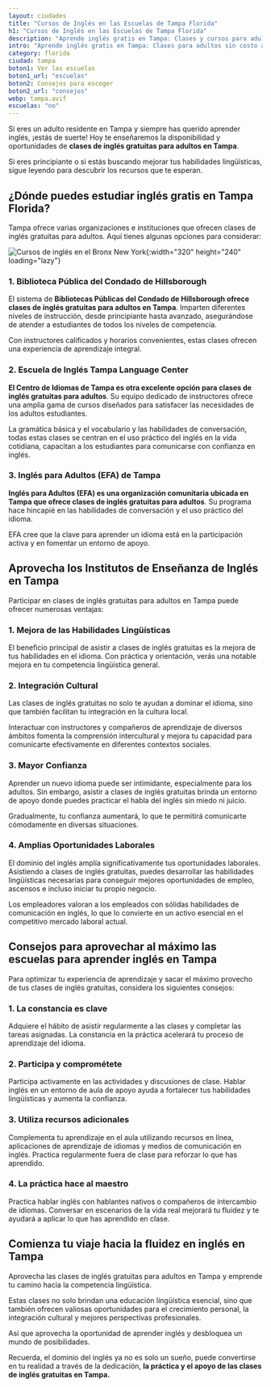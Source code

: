 ```yaml
---
layout: ciudades
title: "Cursos de Inglés en las Escuelas de Tampa Florida"
h1: "Cursos de Inglés en las Escuelas de Tampa Florida"
description: "Aprende inglés gratis en Tampa: Clases y cursos para adultos sin costo. Mejora tus habilidades y amplía tus oportunidades. ¡Aprovecha hoy!"
intro: "Aprende inglés gratis en Tampa: Clases para adultos sin costo alguno"
category: florida
ciudad: tampa
boton1: Ver las escuelas
boton1_url: "escuelas"
boton2: Consejos para escoger
boton2_url: "consejos"
webp: tampa.avif
escuelas: "no"
---
```

Si eres un adulto residente en Tampa y siempre has querido aprender inglés, ¡estás de suerte! Hoy te enseñaremos la disponibilidad y oportunidades de **clases de inglés gratuitas para adultos en Tampa**.

Si eres principiante o si estás buscando mejorar tus habilidades lingüísticas, sigue leyendo para descubrir los recursos que te esperan.

## ¿Dónde puedes estudiar inglés gratis en Tampa Florida?

Tampa ofrece varias organizaciones e instituciones que ofrecen clases de inglés gratuitas para adultos. Aquí tienes algunas opciones para considerar:

![Cursos de inglés en el Bronx New York]({{site.baseurl}}/img/{{page.webp}} "Clases inglés {{page.ciudad|capitalize}}"){:width="320" height="240" loading="lazy"}

### 1. Biblioteca Pública del Condado de Hillsborough

El sistema de **Bibliotecas Públicas del Condado de Hillsborough ofrece clases de inglés gratuitas para adultos en Tampa**. Imparten diferentes niveles de instrucción, desde principiante hasta avanzado, asegurándose de atender a estudiantes de todos los niveles de competencia.

Con instructores calificados y horarios convenientes, estas clases ofrecen una experiencia de aprendizaje integral.

### 2. Escuela de Inglés Tampa Language Center

**El Centro de Idiomas de Tampa es otra excelente opción para clases de inglés gratuitas para adultos**. Su equipo dedicado de instructores ofrece una amplia gama de cursos diseñados para satisfacer las necesidades de los adultos estudiantes.

La gramática básica y el vocabulario y las habilidades de conversación, todas estas clases se centran en el uso práctico del inglés en la vida cotidiana, capacitan a los estudiantes para comunicarse con confianza en inglés.

### 3. Inglés para Adultos (EFA) de Tampa

**Inglés para Adultos (EFA) es una organización comunitaria ubicada en Tampa que ofrece clases de inglés gratuitas para adultos**. Su programa hace hincapié en las habilidades de conversación y el uso práctico del idioma.

EFA cree que la clave para aprender un idioma está en la participación activa y en fomentar un entorno de apoyo.

## Aprovecha los Institutos de Enseñanza de Inglés en Tampa

Participar en clases de inglés gratuitas para adultos en Tampa puede ofrecer numerosas ventajas:

### 1. Mejora de las Habilidades Lingüísticas

El beneficio principal de asistir a clases de inglés gratuitas es la mejora de tus habilidades en el idioma. Con práctica y orientación, verás una notable mejora en tu competencia lingüística general.

### 2. Integración Cultural

Las clases de inglés gratuitas no solo te ayudan a dominar el idioma, sino que también facilitan tu integración en la cultura local.

Interactuar con instructores y compañeros de aprendizaje de diversos ámbitos fomenta la comprensión intercultural y mejora tu capacidad para comunicarte efectivamente en diferentes contextos sociales.

### 3. Mayor Confianza

Aprender un nuevo idioma puede ser intimidante, especialmente para los adultos. Sin embargo, asistir a clases de inglés gratuitas brinda un entorno de apoyo donde puedes practicar el habla del inglés sin miedo ni juicio.

Gradualmente, tu confianza aumentará, lo que te permitirá comunicarte cómodamente en diversas situaciones.

### 4. Amplias Oportunidades Laborales

El dominio del inglés amplía significativamente tus oportunidades laborales. Asistiendo a clases de inglés gratuitas, puedes desarrollar las habilidades lingüísticas necesarias para conseguir mejores oportunidades de empleo, ascensos e incluso iniciar tu propio negocio.

Los empleadores valoran a los empleados con sólidas habilidades de comunicación en inglés, lo que lo convierte en un activo esencial en el competitivo mercado laboral actual.

## Consejos para aprovechar al máximo las escuelas para aprender inglés en Tampa

Para optimizar tu experiencia de aprendizaje y sacar el máximo provecho de tus clases de inglés gratuitas, considera los siguientes consejos:

### 1. La constancia es clave

Adquiere el hábito de asistir regularmente a las clases y completar las tareas asignadas. La constancia en la práctica acelerará tu proceso de aprendizaje del idioma.

### 2. Participa y comprométete

Participa activamente en las actividades y discusiones de clase. Hablar inglés en un entorno de aula de apoyo ayuda a fortalecer tus habilidades lingüísticas y aumenta la confianza.

### 3. Utiliza recursos adicionales

Complementa tu aprendizaje en el aula utilizando recursos en línea, aplicaciones de aprendizaje de idiomas y medios de comunicación en inglés. Practica regularmente fuera de clase para reforzar lo que has aprendido.

### 4. La práctica hace al maestro

Practica hablar inglés con hablantes nativos o compañeros de intercambio de idiomas. Conversar en escenarios de la vida real mejorará tu fluidez y te ayudará a aplicar lo que has aprendido en clase.

## Comienza tu viaje hacia la fluidez en inglés en Tampa

Aprovecha las clases de inglés gratuitas para adultos en Tampa y emprende tu camino hacia la competencia lingüística.

Estas clases no solo brindan una educación lingüística esencial, sino que también ofrecen valiosas oportunidades para el crecimiento personal, la integración cultural y mejores perspectivas profesionales.

Así que aprovecha la oportunidad de aprender inglés y desbloquea un mundo de posibilidades.

Recuerda, el dominio del inglés ya no es solo un sueño, puede convertirse en tu realidad a través de la dedicación, **la práctica y el apoyo de las clases de inglés gratuitas en Tampa.**
